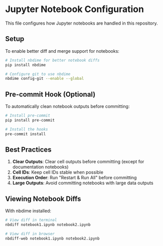 # Jupyter Notebook Configuration

This file configures how Jupyter notebooks are handled in this repository.

## Setup

To enable better diff and merge support for notebooks:

```bash
# Install nbdime for better notebook diffs
pip install nbdime

# Configure git to use nbdime
nbdime config-git --enable --global
```

## Pre-commit Hook (Optional)

To automatically clean notebook outputs before committing:

```bash
# Install pre-commit
pip install pre-commit

# Install the hooks
pre-commit install
```

## Best Practices

1. **Clear Outputs**: Clear cell outputs before committing (except for documentation notebooks)
2. **Cell IDs**: Keep cell IDs stable when possible
3. **Execution Order**: Run "Restart & Run All" before committing
4. **Large Outputs**: Avoid committing notebooks with large data outputs

## Viewing Notebook Diffs

With nbdime installed:
```bash
# View diff in terminal
nbdiff notebook1.ipynb notebook2.ipynb

# View diff in browser
nbdiff-web notebook1.ipynb notebook2.ipynb
```
